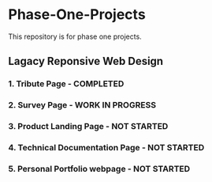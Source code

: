 # Phase-One-Projects
This repository is for phase one projects.

## Lagacy Reponsive Web Design

### 1. Tribute Page                 - COMPLETED
### 2. Survey Page                  - WORK IN PROGRESS
### 3. Product Landing Page         - NOT STARTED
### 4. Technical Documentation Page - NOT STARTED
### 5. Personal Portfolio webpage   - NOT STARTED